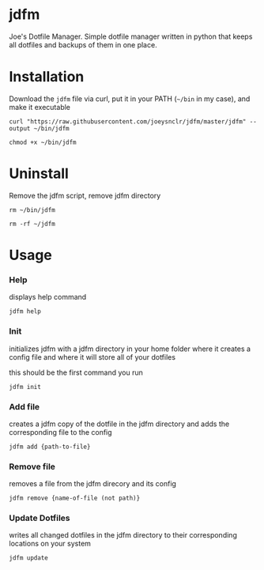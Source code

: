 # jdfm

Joe's Dotfile Manager. Simple dotfile manager written in python that keeps all dotfiles and backups of them in one place.


# Installation

Download the `jdfm` file via curl, put it in your PATH (`~/bin` in my case), and make it executable

`curl "https://raw.githubusercontent.com/joeysnclr/jdfm/master/jdfm" --output ~/bin/jdfm`

`chmod +x ~/bin/jdfm`

# Uninstall

Remove the jdfm script, remove jdfm directory

`rm ~/bin/jdfm`

`rm -rf ~/jdfm`

# Usage

### Help

displays help command

`jdfm help`

### Init

initializes jdfm with a jdfm directory in your home folder where it creates a config file and where it will store all of your dotfiles

this should be the first command you run

`jdfm init`

### Add file

creates a jdfm copy of the dotfile in the jdfm directory and adds the corresponding file to the config

`jdfm add {path-to-file}`

### Remove file

removes a file from the jdfm direcory and its config

`jdfm remove {name-of-file (not path)}`

### Update Dotfiles

writes all changed dotfiles in the jdfm directory to their corresponding locations on your system

`jdfm update`
